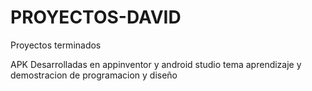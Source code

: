 # PROYECTOS-DAVID
Proyectos terminados

APK Desarrolladas en appinventor y android studio
tema aprendizaje y demostracion de programacion y diseño
